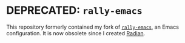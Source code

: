 # DEPRECATED: `rally-emacs`

This repository formerly contained my fork
of [`rally-emacs`][rally-emacs], an Emacs configuration. It is now
obsolete since I created [Radian].

[radian]: https://github.com/raxod502/radian
[rally-emacs]: https://github.com/RallySoftware/rally-emacs
